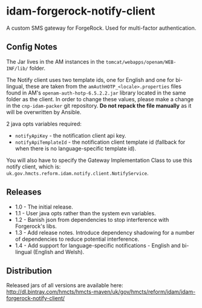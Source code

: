 # idam-forgerock-notify-client
A custom SMS gateway for ForgeRock. Used for multi-factor authentication. 

## Config Notes

The Jar lives in the AM instances in the `tomcat/webapps/openam/WEB-INF/lib/` folder.

The Notify client uses two template ids, one for English and one for bi-lingual, these are taken from the 
`amAuthHOTP_<locale>.properties` files found in AM's `openam-auth-hotp-6.5.2.2.jar` library located in 
the same folder as the client. In order to change these values, please make a change in the `cnp-idam-packer`
git repository. **Do not repack the file manually** as it will be overwritten by Ansible.

2 java opts variables required:
* `notifyApiKey` - the notification client api key.
* `notifyApiTemplateId` - the notification client template id (fallback for when there is no language-specific template id).

You will also have to specify the Gateway Implementation Class to use this notify client, which is: `uk.gov.hmcts.reform.idam.notify.client.NotifyService`.

## Releases
* 1.0 - The initial release.
* 1.1 - User java opts rather than the system evn variables.
* 1.2 - Banish json from dependencies to stop interference with Forgerock's libs.
* 1.3 - Add release notes. Introduce dependency shadowing for a number of dependencies to reduce potential interference. 
* 1.4 - Add support for language-specific notifications - English and bi-lingual (English and Welsh).

## Distribution
Released jars of all versions are available here:
http://dl.bintray.com/hmcts/hmcts-maven/uk/gov/hmcts/reform/idam/idam-forgerock-notify-client/